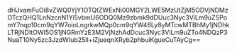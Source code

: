 dHJvamFuOi8vZWQ0YjY1OTQtZWExNi00MGY2LWE5MzUtZjM5ODVjNDMzOTczQHQ1LnNzcnN1Yi5vbmU6ODQ0Mz9zbmk9dDUuc3Nyc3ViLm9uZSPomY7nqp10cm9qYW7oioLngrkwMQp0cm9qYW46Ly8yMTcwMTBhMy1jNDhkLTRjNDItOWI5OS1jNGRmYzE3M2VjNzhAdDcuc3Nyc3ViLm9uZTo4NDQzP3NuaT10Ny5zc3JzdWIub25lI+iZjueqnXRyb2phbuiKgueCuTAyCg==